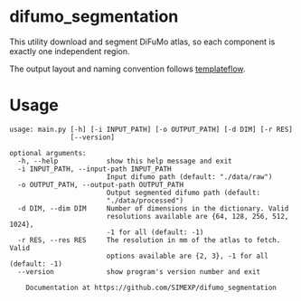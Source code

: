 # difumo_segmentation

This utility download and segment DiFuMo atlas, so each component is exactly one independent region.

The output layout and naming convention follows [templateflow](https://github.com/templateflow/tpl-MNI152NLin2009cAsym).

# Usage

```
usage: main.py [-h] [-i INPUT_PATH] [-o OUTPUT_PATH] [-d DIM] [-r RES]
               [--version]

optional arguments:
  -h, --help            show this help message and exit
  -i INPUT_PATH, --input-path INPUT_PATH
                        Input difumo path (default: "./data/raw")
  -o OUTPUT_PATH, --output-path OUTPUT_PATH
                        Output segmented difumo path (default:
                        "./data/processed")
  -d DIM, --dim DIM     Number of dimensions in the dictionary. Valid
                        resolutions available are {64, 128, 256, 512, 1024},
                        -1 for all (default: -1)
  -r RES, --res RES     The resolution in mm of the atlas to fetch. Valid
                        options available are {2, 3}, -1 for all (default: -1)
  --version             show program's version number and exit

    Documentation at https://github.com/SIMEXP/difumo_segmentation
```
